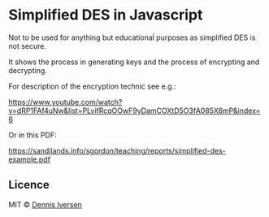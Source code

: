# Simplified DES in Javascript

Not to be used for anything but educationaĺ purposes as simplified DES is not secure. 

It shows the process in generating keys and the process of encrypting and decrypting. 

For description of the encryption technic see e.g.: 

https://www.youtube.com/watch?v=dRP1FAf4uNw&list=PLvifRcqOOwF9yDamCOXtD5O3fA085X6mP&index=6

Or in this PDF: 

https://sandilands.info/sgordon/teaching/reports/simplified-des-example.pdf

## Licence

MIT © [Dennis Iversen](https://github.com/diversen)

